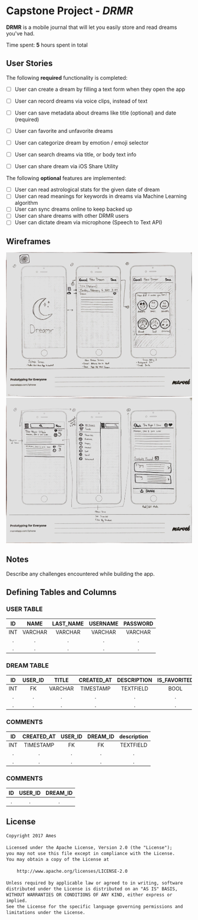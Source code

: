 # Capstone Project - *DRMR*

**DRMR** is a mobile journal that will let you easily store and read dreams you've had.

Time spent: **5** hours spent in total

## User Stories

The following **required** functionality is completed:

- [ ] User can create a dream by filling a text form when they open the app
- [ ] User can record dreams via voice clips, instead of text
- [ ] User can save metadata about dreams like title (optional) and date (required)
- [ ] User can favorite and unfavorite dreams
- [ ] User can categorize dream by emotion / emoji selector
- [ ] User can search dreams via title, or body text info
- [ ] User can share dream via iOS Share Utility


The following **optional** features are implemented:

- [ ] User can read astrological stats for the given date of dream
- [ ] User can read meanings for keywords in dreams via Machine Learning algorithm
- [ ] User can sync dreams online to keep backed up
- [ ] User can share dreams with other DRMR users
- [ ] User can dictate dream via microphone (Speech to Text API)

## Wireframes

![Wireframes 1](https://github.com/amesapp/ios-ames-app/blob/master/wireframes-01.JPG?raw=true)
![Wireframes 2](https://github.com/amesapp/ios-ames-app/blob/master/wireframes-02.JPG?raw=true)

## Notes

Describe any challenges encountered while building the app.

## Defining Tables and Columns


### USER TABLE
| ID   | NAME    | LAST_NAME  | USERNAME |    PASSWORD    |
| :--: | :------:| :--------: | :-------:| :------------: |
| INT  | VARCHAR | VARCHAR    | VARCHAR  |    VARCHAR     |
| .    | .       | .          | .        |    .           |
| .    | .       | .          | .        |    .           |

### DREAM TABLE

| ID    |  USER_ID  | TITLE      | CREATED_AT | DESCRIPTION  | IS_FAVORITED |  EMOTION |
| :---: | :--------:| :--------: | :---------:| :----------: | :----------: | :-------:|
| INT   |    FK     | VARCHAR    |  TIMESTAMP | TEXTFIELD    |  BOOL        |  VARCHAR |
| .     |     .     | .          |  .         |   .          |  .           |  .       |
| .     |     .     | .          |  .         |   .          |  .           |  .       |

### COMMENTS

| ID    | CREATED_AT  | USER_ID | DREAM_ID   | description  |
| :---: | :----------:| :-----: | :---------:| :----------: |
| INT   | TIMESTAMP   | FK      |  FK        |  TEXTFIELD   |
| .     | .           | .       |  .         |  .           |
| .     | .           | .       |  .         |  .           |

### COMMENTS

| ID    | USER_ID | DREAM_ID   |
| :---: | :-----: | :---------:|
| .     | .       |  .         |



## License

    Copyright 2017 Ames

    Licensed under the Apache License, Version 2.0 (the "License");
    you may not use this file except in compliance with the License.
    You may obtain a copy of the License at

        http://www.apache.org/licenses/LICENSE-2.0

    Unless required by applicable law or agreed to in writing, software
    distributed under the License is distributed on an "AS IS" BASIS,
    WITHOUT WARRANTIES OR CONDITIONS OF ANY KIND, either express or implied.
    See the License for the specific language governing permissions and
    limitations under the License.
